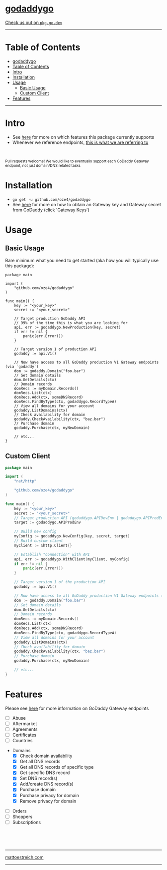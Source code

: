# [godaddygo](https://oze4.github.io/godaddygo/)

[Check us out on `pkg.go.dev`](https://pkg.go.dev/github.com/oze4/godaddygo?tab=doc)

---

# Table of Contents

- [godaddygo](#godaddygo)
- [Table of Contents](#table-of-contents)
- [Intro](#intro)
- [Installation](#installation)
- [Usage](#usage)
	- [Basic Usage](#basic-usage)
	- [Custom Client](#custom-client)
- [Features](#features)

---

# Intro

 - See [here](#features) for more on which features this package currently supports
 - Whenever we reference endpoints, [this is what we are referring to](https://developer.godaddygo.com/doc)

<br /> 

<small>Pull requests welcome! We would like to eventually support each GoDaddy Gateway endpoint, not just domain/DNS related tasks</small>

# Installation

 - `go get -u github.com/oze4/godaddygo`
 - See [here](https://developer.godaddygo.com/) for more on how to obtain an Gateway key and Gateway secret from GoDaddy (click 'Gateway Keys')

# Usage

## Basic Usage

Bare minimum what you need to get started (aka how you will typically use this package):

```golang
package main

import (
	"github.com/oze4/godaddygo"
)

func main() {
	key := "<your_key>"
	secret := "<your_secret>"

	// Target production GoDaddy API
	// 99% of the time this is what you are looking for
	api, err := godaddygo.NewProduction(key, secret)
	if err != nil {
		panic(err.Error())
	}
	
	// Target version 1 of production API
	godaddy := api.V1() 

	// Now have access to all GoDaddy production V1 Gateway endpoints (via `godaddy`)
	dom := godaddy.Domain("foo.bar")
	// Get domain details
	dom.GetDetails(ctx)
	// Domain records
	domRecs := myDomain.Records()
	domRecs.List(ctx)
	domRecs.Add(ctx, someDNSRecord)
	domRecs.FindByType(ctx, godaddygo.RecordTypeA)
	// View all domains for your account
	godaddy.ListDomains(ctx)
	// Check availability for domain
	godaddy.CheckAvailability(ctx, "baz.bar")
	// Purchase domain
	godaddy.Purchase(ctx, myNewDomain)

	// etc...
}
```

## Custom Client

```go
package main

import (
	"net/http"

	"github.com/oze4/godaddygo"
)

func main() {
	key := "<your_key>"
	secret := "<your_secret>"
	// Target production API (godaddygo.APIDevEnv | godaddygo.APIProdEnv)
	target := godaddygo.APIProdEnv 

	// Build new config
	myConfig := godaddygo.NewConfig(key, secret, target)
	// Build custom client
	myClient := &http.Client{}

	// Establish "connection" with API
	api, err := godaddygo.WithClient(myClient, myConfig)
	if err != nil {
		panic(err.Error())
	}

	// Target version 1 of the production API
	godaddy := api.V1()

	// Now have access to all GoDaddy production V1 Gateway endpoints (via `godaddy`)
	dom := godaddy.Domain("foo.bar")
	// Get domain details
	dom.GetDetails(ctx)
	// Domain records
	domRecs := myDomain.Records()
	domRecs.List(ctx)
	domRecs.Add(ctx, someDNSRecord)
	domRecs.FindByType(ctx, godaddygo.RecordTypeA)
	// View all domains for your account
	godaddy.ListDomains(ctx)
	// Check availability for domain
	godaddy.CheckAvailability(ctx, "baz.bar")
	// Purchase domain
	godaddy.Purchase(ctx, myNewDomain)

	// etc...
}
```

# Features

Please see [here](https://developer.godaddygo.com/doc) for more information on GoDaddy Gateway endpoints

- [ ] Abuse
- [ ] Aftermarket
- [ ] Agreements
- [ ] Certificates
- [ ] Countries
- Domains
  - [x] Check domain availability
  - [x] Get all DNS records
  - [x] Get all DNS records of specific type
  - [x] Get specific DNS record
  - [x] Set DNS record(s)
  - [x] Add/create DNS record(s)
  - [x] Purchase domain
  - [x] Purchase privacy for domain
  - [x] Remove privacy for domain
- [ ] Orders
- [ ] Shoppers
- [ ] Subscriptions

<br />
<br />
<br />

---

[mattoestreich.com](https://mattoestreich.com)

---
